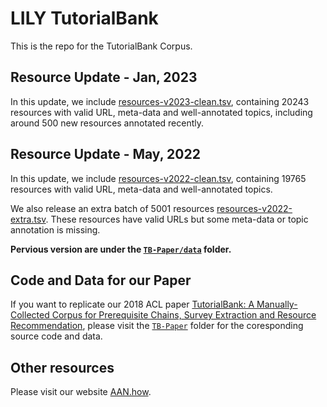 # LILY TutorialBank

This is the repo for the TutorialBank Corpus. 

## Resource Update - Jan, 2023

In this update, we include [resources-v2023-clean.tsv](https://github.com/Yale-LILY/TutorialBank/blob/master/resources-v2022-clean.tsv), containing 20243 resources with valid URL, meta-data and well-annotated topics, including around 500 new resources annotated recently.

## Resource Update - May, 2022

In this update, we include [resources-v2022-clean.tsv](https://github.com/Yale-LILY/TutorialBank/blob/master/resources-v2022-clean.tsv), containing 19765 resources with valid URL, meta-data and well-annotated topics.

We also release an extra batch of 5001 resources [resources-v2022-extra.tsv](https://github.com/Yale-LILY/TutorialBank/blob/master/resources-v2022-extra.tsv). These resources have valid URLs but some meta-data or topic annotation is missing. 

**Pervious version are under the [`TB-Paper/data`](https://github.com/Yale-LILY/TutorialBank/tree/master/TB-Paper/data) folder.**

## Code and Data for our Paper

If you want to replicate our 2018 ACL paper [TutorialBank: A Manually-Collected Corpus for Prerequisite Chains, Survey Extraction and Resource Recommendation](https://aclanthology.org/P18-1057), please visit the [`TB-Paper`](https://github.com/Yale-LILY/TutorialBank/tree/master/TB-Paper) folder for the coresponding source code and data.

## Other resources

Please visit our website [AAN.how](https://aan.how/).
